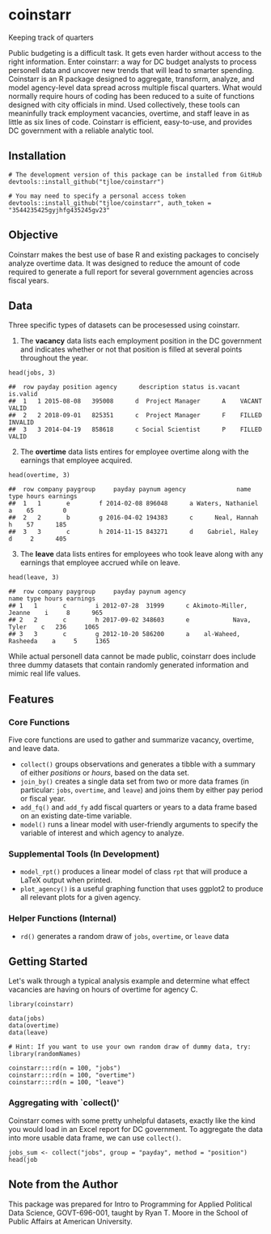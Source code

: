 # coinstarr
Keeping track of quarters

Public budgeting is a difficult task. It gets even harder without access to the right information. Enter coinstarr: a way for DC budget analysts to process personell data and uncover new trends that will lead to smarter spending. Coinstarr is an R package designed to aggregate, transform, analyze, and model agency-level data spread across multiple fiscal quarters. What would normally require hours of coding has been reduced to a suite of functions designed with city officials in mind. Used collectively, these tools can meaninfully track employment vacancies, overtime, and staff leave in as little as six lines of code. Coinstarr is efficient, easy-to-use, and provides DC government with a reliable analytic tool.

## Installation
```
# The development version of this package can be installed from GitHub
devtools::install_github("tjloe/coinstarr")

# You may need to specify a personal access token
devtools::install_github("tjloe/coinstarr", auth_token = "3544235425gyjhfg435245gv23"
```

## Objective
Coinstarr makes the best use of base R and existing packages to concisely analyze overtime data. It was designed to reduce the amount of code required to generate a full report for several government agencies across fiscal years.


## Data
Three specific types of datasets can be procesessed using coinstarr.
1. The **vacancy** data lists each employment position in the DC government and indicates whether or not that position is filled at several points throughout the year.
``` 
head(jobs, 3)

##  row payday position agency      description status is.vacant is.valid
##  1   1 2015-08-08   395008      d  Project Manager      A    VACANT    VALID
##  2   2 2018-09-01   825351      c  Project Manager      F    FILLED  INVALID
##  3   3 2014-04-19   858618      c Social Scientist      P    FILLED    VALID
```
2. The **overtime** data lists entires for employee overtime along with the earnings that employee acquired.
```
head(overtime, 3)

##  row company paygroup     payday paynum agency              name type hours earnings
##  1   1       e        f 2014-02-08 896048      a Waters, Nathaniel    a    65        0
##  2   2       b        g 2016-04-02 194383      c      Neal, Hannah    h    57      185
##  3   3       c        h 2014-11-15 843271      d    Gabriel, Haley    d     2      405
```

3. The **leave** data lists entires for employees who took leave along with any earnings that employee accrued while on leave.
```
head(leave, 3)

##  row company paygroup     payday paynum agency                   name type hours earnings
## 1   1       c        i 2012-07-28  31999      c Akimoto-Miller, Jeanne    i     8      965
## 2   2       c        h 2017-09-02 348603      e            Nava, Tyler    c   236     1065
## 3   3       c        g 2012-10-20 586200      a    al-Waheed, Rasheeda    a     5     1365
```

While actual personell data cannot be made public, coinstarr does include three dummy datasets that contain randomly generated information and mimic real life values. 

## Features

### Core Functions
Five core functions are used to gather and summarize vacancy, overtime, and leave data.
- `collect()` groups observations and generates a tibble with a summary of either *positions* or *hours*, based on the data set.
- `join_by()` creates a single data set from two or more data frames (in particular: `jobs`, `overtime`, and `leave`) and joins them by either pay period or fiscal year.
- `add_fq()` and `add_fy` add fiscal quarters or years to a data frame based on an existing date-time variable.
- `model()` runs a linear model with user-friendly arguments to specify the variable of interest and which agency to analyze.

### Supplemental Tools (In Development)
- `model_rpt()` produces a linear model of class `rpt` that will produce a LaTeX output when printed.
- `plot_agency()` is a useful graphing function that uses ggplot2 to produce all relevant plots for a given agency.

### Helper Functions (Internal)
- `rd()` generates a random draw of `jobs`, `overtime`, or `leave` data

## Getting Started
Let's walk through a typical analysis example and determine what effect vacancies are having on hours of overtime for agency C.
```
library(coinstarr)

data(jobs)
data(overtime)
data(leave)

# Hint: If you want to use your own random draw of dummy data, try:
library(randomNames)

coinstarr:::rd(n = 100, "jobs")
coinstarr:::rd(n = 100, "overtime")
coinstarr:::rd(n = 100, "leave")
```

### Aggregating with `collect()'
Coinstarr comes with some pretty unhelpful datasets, exactly like the kind you would load in an Excel report for DC government. To aggregate the data into more usable data frame, we can use `collect()`.

```
jobs_sum <- collect("jobs", group = "payday", method = "position")
head(job
```

## Note from the Author
This package was prepared for Intro to Programming for Applied Political Data Science, GOVT-696-001, taught by Ryan T. Moore in the School of Public Affairs at American University.
